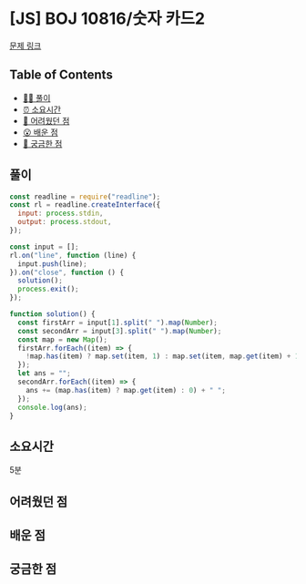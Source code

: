 # [JS] BOJ 10816/숫자 카드2

[문제 링크](https://www.acmicpc.net/problem/10816)

<!-- 제목으로 다음과 같은 내용으로 작성해주세요 ! -->
<!-- 📕 백준 : BOJ 문제번호/문제제목 e.g. BOJ 2577/숫자의 개수 -->
<!-- 📗 프로그래머스 : PRO 문제번호/문제제목 e.g. PRO 120812/최빈값 구하기 -->
<!-- 백준허브를 사용하시면 프로그래머스의 문제번호도 확인하실 수 있습니다 -->

## Table of Contents

- [✍🏻 풀이](#풀이)
- [⏰ 소요시간](#소요시간)
- [🫠 어려웠던 점](#어려웠던-점)
- [😮 배운 점](#배운-점)
- [🤔 궁금한 점](#궁금한-점)

## 풀이

<!-- ```옆에 사용하는 언어를 기입하세요 e.g. javascript, python -->

```javascript
const readline = require("readline");
const rl = readline.createInterface({
  input: process.stdin,
  output: process.stdout,
});

const input = [];
rl.on("line", function (line) {
  input.push(line);
}).on("close", function () {
  solution();
  process.exit();
});

function solution() {
  const firstArr = input[1].split(" ").map(Number);
  const secondArr = input[3].split(" ").map(Number);
  const map = new Map();
  firstArr.forEach((item) => {
    !map.has(item) ? map.set(item, 1) : map.set(item, map.get(item) + 1);
  });
  let ans = "";
  secondArr.forEach((item) => {
    ans += (map.has(item) ? map.get(item) : 0) + " ";
  });
  console.log(ans);
}
```

## 소요시간

5분

## 어려웠던 점

## 배운 점

## 궁금한 점
